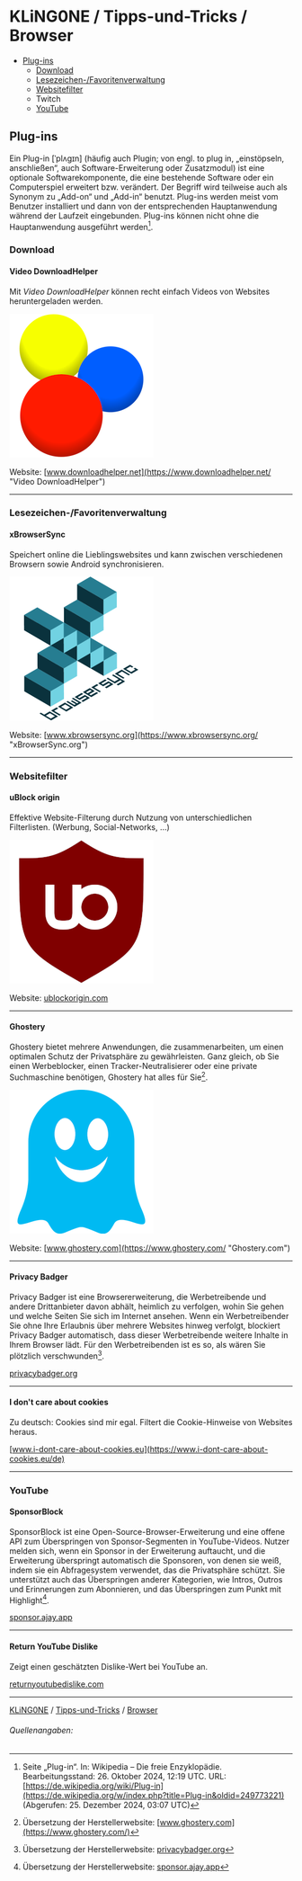 # KLiNG0NE / Tipps-und-Tricks / Browser

* [Plug-ins](#plug-ins)
  * [Download](#download)
  * [Lesezeichen-/Favoritenverwaltung](#lesezeichen-favoritenverwaltung)
  * [Websitefilter](#websitefilter)
  * Twitch
  * [YouTube](#youtube)

## Plug-ins

Ein Plug-in [ˈplʌgɪn] (häufig auch Plugin; von engl. to plug in, „einstöpseln, anschließen“, auch Software-Erweiterung oder Zusatzmodul) ist eine optionale Softwarekomponente, die eine bestehende Software oder ein Computerspiel erweitert bzw. verändert. Der Begriff wird teilweise auch als Synonym zu „Add-on“ und „Add-in“ benutzt. Plug-ins werden meist vom Benutzer installiert und dann von der entsprechenden Hauptanwendung während der Laufzeit eingebunden. Plug-ins können nicht ohne die Hauptanwendung ausgeführt werden[^1].

### Download

#### Video DownloadHelper

Mit *Video DownloadHelper* können recht einfach Videos von Websites heruntergeladen werden.

![Logo: Video DownloadHelper](img/Video-DownloadHelper.png "Logo: Video DownloadHelper")

Website: [www.downloadhelper.net](https://www.downloadhelper.net/ "Video DownloadHelper")

---

### Lesezeichen-/Favoritenverwaltung

#### xBrowserSync

Speichert online die Lieblingswebsites und kann zwischen verschiedenen Browsern sowie Android synchronisieren.

![Logo: xBrowserSync](img/xBrowserSync.png "Logo: xBrowserSync")

Website: [www.xbrowsersync.org](https://www.xbrowsersync.org/ "xBrowserSync.org")

---

### Websitefilter

#### uBlock origin

Effektive Website-Filterung durch Nutzung von unterschiedlichen Filterlisten.  (Werbung, Social-Networks, ...)

![Logo: uBlock Origin](img/uBlock-Origin.png "Logo: uBlock Origin")

Website: [ublockorigin.com](https://ublockorigin.com/ "uBlockOrigin.com")

---

#### Ghostery

Ghostery bietet mehrere Anwendungen, die zusammenarbeiten, um einen optimalen Schutz der Privatsphäre zu gewährleisten. Ganz gleich, ob Sie einen Werbeblocker, einen Tracker-Neutralisierer oder eine private Suchmaschine benötigen, Ghostery hat alles für Sie[^2].

![Logo: Ghostery](img/Ghostery.png "Logo: Ghostery")

Website: [www.ghostery.com](https://www.ghostery.com/ "Ghostery.com")

---

#### Privacy Badger

Privacy Badger ist eine Browsererweiterung, die Werbetreibende und andere Drittanbieter davon abhält, heimlich zu verfolgen, wohin Sie gehen und welche Seiten Sie sich im Internet ansehen. Wenn ein Werbetreibender Sie ohne Ihre Erlaubnis über mehrere Websites hinweg verfolgt, blockiert Privacy Badger automatisch, dass dieser Werbetreibende weitere Inhalte in Ihrem Browser lädt. Für den Werbetreibenden ist es so, als wären Sie plötzlich verschwunden[^3].

[privacybadger.org](https://privacybadger.org/)

---

#### I don't care about cookies

Zu deutsch: Cookies sind mir egal. Filtert die Cookie-Hinweise von Websites heraus.

[www.i-dont-care-about-cookies.eu](https://www.i-dont-care-about-cookies.eu/de)

---

### YouTube

#### SponsorBlock

SponsorBlock ist eine Open-Source-Browser-Erweiterung und eine offene API zum Überspringen von Sponsor-Segmenten in YouTube-Videos. Nutzer melden sich, wenn ein Sponsor in der Erweiterung auftaucht, und die Erweiterung überspringt automatisch die Sponsoren, von denen sie weiß, indem sie ein Abfragesystem verwendet, das die Privatsphäre schützt. Sie unterstützt auch das Überspringen anderer Kategorien, wie Intros, Outros und Erinnerungen zum Abonnieren, und das Überspringen zum Punkt mit Highlight[^4].

[sponsor.ajay.app](https://sponsor.ajay.app/)

---

#### Return YouTube Dislike

Zeigt einen geschätzten Dislike-Wert bei YouTube an.

[returnyoutubedislike.com](https://returnyoutubedislike.com/)

---

[KLiNG0NE](https://github.com/KLiNG0NE/) / [Tipps-und-Tricks](https://github.com/KLiNG0NE/Tipps-und-Tricks/) / [Browser](https://github.com/KLiNG0NE/Tipps-und-Tricks/blob/main/Browser/ReadMe.md)

###### Quellenangaben:

[^1]: Seite „Plug-in“. In: Wikipedia – Die freie Enzyklopädie. Bearbeitungsstand: 26. Oktober 2024, 12:19 UTC. URL: [https://de.wikipedia.org/wiki/Plug-in](https://de.wikipedia.org/w/index.php?title=Plug-in&oldid=249773221) (Abgerufen: 25. Dezember 2024, 03:07 UTC) 
[^2]: Übersetzung der Herstellerwebsite: [www.ghostery.com](https://www.ghostery.com/)
[^3]: Übersetzung der Herstellerwebsite: [privacybadger.org](https://privacybadger.org/)
[^4]: Übersetzung der Herstellerwebsite: [sponsor.ajay.app](https://sponsor.ajay.app/)
